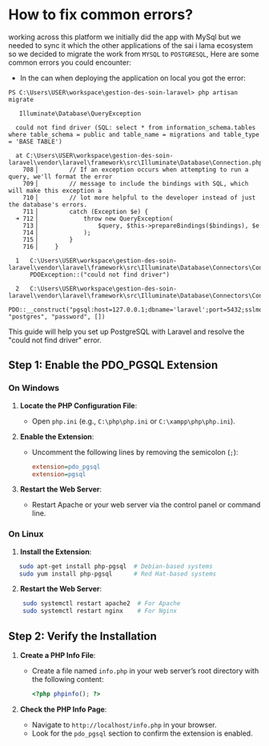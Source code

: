 # How to fix common errors?

working across this platform we initially did the app with MySql but we needed to sync it which the other applications of the sai i lama ecosystem so we decided to migrate the work from `MYSQL` to `POSTGRESQL`, Here are some common errors you could encounter:

- In the can when deploying the application on local you got the error:

```text
PS C:\Users\USER\workspace\gestion-des-soin-laravel> php artisan migrate

   Illuminate\Database\QueryException 

  could not find driver (SQL: select * from information_schema.tables where table_schema = public and table_name = migrations and table_type = 'BASE TABLE')

  at C:\Users\USER\workspace\gestion-des-soin-laravel\vendor\laravel\framework\src\Illuminate\Database\Connection.php:712
    708▕         // If an exception occurs when attempting to run a query, we'll format the error
    709▕         // message to include the bindings with SQL, which will make this exception a
    710▕         // lot more helpful to the developer instead of just the database's errors.
    711▕         catch (Exception $e) {
  ➜ 712▕             throw new QueryException(
    713▕                 $query, $this->prepareBindings($bindings), $e
    714▕             );
    715▕         }
    716▕     }

  1   C:\Users\USER\workspace\gestion-des-soin-laravel\vendor\laravel\framework\src\Illuminate\Database\Connectors\Connector.php:70
      PDOException::("could not find driver")

  2   C:\Users\USER\workspace\gestion-des-soin-laravel\vendor\laravel\framework\src\Illuminate\Database\Connectors\Connector.php:70
      PDO::__construct("pgsql:host=127.0.0.1;dbname='laravel';port=5432;sslmode=prefer", "postgres", "password", [])
```

This guide will help you set up PostgreSQL with Laravel and resolve the "could not find driver" error.

## Step 1: Enable the PDO_PGSQL Extension

### On Windows

1. **Locate the PHP Configuration File**:
   - Open `php.ini` (e.g., `C:\php\php.ini` or `C:\xampp\php\php.ini`).

2. **Enable the Extension**:
   - Uncomment the following lines by removing the semicolon (`;`):

     ```ini
     extension=pdo_pgsql
     extension=pgsql
     ```

3. **Restart the Web Server**:
   - Restart Apache or your web server via the control panel or command line.

### On Linux

1. **Install the Extension**:

```sh
   sudo apt-get install php-pgsql  # Debian-based systems
   sudo yum install php-pgsql      # Red Hat-based systems
```

2. **Restart the Web Server**:

```sh
    sudo systemctl restart apache2  # For Apache
    sudo systemctl restart nginx    # For Nginx
```

## Step 2: Verify the Installation

1. **Create a PHP Info File**:
   - Create a file named `info.php` in your web server’s root directory with the following content:

     ```php
     <?php phpinfo(); ?>
     ```

2. **Check the PHP Info Page**:
   - Navigate to `http://localhost/info.php` in your browser.
   - Look for the `pdo_pgsql` section to confirm the extension is enabled.
